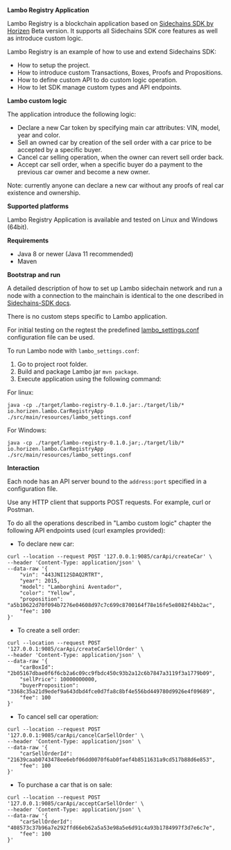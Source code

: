 **Lambo Registry Application**

Lambo Registry is a blockchain application based on [Sidechains SDK by Horizen](https://github.com/HorizenOfficial/Sidechains-SDK) Beta version.
It supports all Sidechains SDK core features as well as introduce custom logic.

Lambo Registry is an example of how to use and extend Sidechains SDK:
* How to setup the project.
* How to introduce custom Transactions, Boxes, Proofs and Propositions.
* How to define custom API to do custom logic operation.
* How to let SDK manage custom types and API endpoints.

**Lambo custom logic**

The application introduce the following logic:
* Declare a new Car token by specifying main car attributes: VIN, model, year and color.
* Sell an owned car by creation of the sell order with a car price to be accepted by a specific buyer.
* Cancel car selling operation, when the owner can revert sell order back.
* Accept car sell order, when a specific buyer do a payment to the previous car owner and become a new owner.

Note: currently anyone can declare a new car without any proofs of real car existence and ownership.

**Supported platforms**

Lambo Registry Application is available and tested on Linux and Windows (64bit).

**Requirements**

* Java 8 or newer (Java 11 recommended)
* Maven

**Bootstrap and run**

A detailed description of how to set up Lambo sidechain network and run a node with a connection to the mainchain 
is identical to the one described in [Sidechains-SDK docs](https://github.com/HorizenOfficial/Sidechains-SDK/blob/master/examples/simpleapp/mc_sc_workflow_example.md).

There is no custom steps specific to Lambo application.

For initial testing on the regtest the predefined [lambo_settings.conf](src/main/resources/lambo_settings.conf) configuration file can be used.

To run Lambo node with `lambo_settings.conf`:
1. Go to project root folder.
2. Build and package Lambo jar `mvn package`.
3. Execute application using the following command:

For linux: 
```
java -cp ./target/lambo-registry-0.1.0.jar:./target/lib/* io.horizen.lambo.CarRegistryApp ./src/main/resources/lambo_settings.conf
```

For Windows:
```
java -cp ./target/lambo-registry-0.1.0.jar;./target/lib/* io.horizen.lambo.CarRegistryApp ./src/main/resources/lambo_settings.conf
```





**Interaction**

Each node has an API server bound to the `address:port` specified in a configuration file.

Use any HTTP client that supports POST requests. For example, curl or Postman.


To do all the operations described in "Lambo custom logic" chapter the following API endpoints used (curl examples provided):

* To declare new car:
```
curl --location --request POST '127.0.0.1:9085/carApi/createCar' \
--header 'Content-Type: application/json' \
--data-raw '{
    "vin": "443JNI12SDAQ2RTRT",
    "year": 2015,
    "model": "Lamborghini Aventador",
    "color": "Yellow",
    "proposition": "a5b10622d70f094b7276e04608d97c7c699c8700164f78e16fe5e8082f4bb2ac",
    "fee": 100
}'
```

* To create a sell order:
```
curl --location --request POST '127.0.0.1:9085/carApi/createCarSellOrder' \
--header 'Content-Type: application/json' \
--data-raw '{
    "carBoxId": "2b05167dbae0f6f6cb2a6c09cc9fbdc450c93b2a12c6b7847a3119f3a1779b09",
    "sellPrice": 10000000000,
    "buyerProposition": "3368c35a21d9edef9a643dbd4fce0d7fa8c8bf4e556bd449780d9926e4f09689",
    "fee": 100
}'
```
* To cancel sell car operation:
```
curl --location --request POST '127.0.0.1:9085/carApi/cancelCarSellOrder' \
--header 'Content-Type: application/json' \
--data-raw '{
    "carSellOrderId": "21639caab0743478ee6ebf06dd0070f6ab0faef4b8511631a9cd517b88d6e853",
    "fee": 100
}'
```  
* To purchase a car that is on sale:
```
curl --location --request POST '127.0.0.1:9085/carApi/acceptCarSellOrder' \
--header 'Content-Type: application/json' \
--data-raw '{
    "carSellOrderId": "408573c37b96a7e292ffd66eb62a5a53e98a5e6d91c4a93b1784997f3d7e6c7e",
    "fee": 100
}'
```



